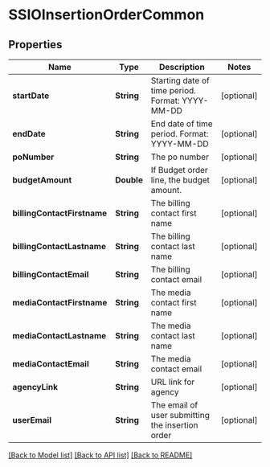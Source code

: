 # SSIOInsertionOrderCommon

## Properties
Name | Type | Description | Notes
------------ | ------------- | ------------- | -------------
**startDate** | **String** | Starting date of time period. Format: YYYY-MM-DD | [optional] 
**endDate** | **String** | End date of time period. Format: YYYY-MM-DD | [optional] 
**poNumber** | **String** | The po number | [optional] 
**budgetAmount** | **Double** | If Budget order line, the budget amount. | [optional] 
**billingContactFirstname** | **String** | The billing contact first name | [optional] 
**billingContactLastname** | **String** | The billing contact last name | [optional] 
**billingContactEmail** | **String** | The billing contact email | [optional] 
**mediaContactFirstname** | **String** | The media contact first name | [optional] 
**mediaContactLastname** | **String** | The media contact last name | [optional] 
**mediaContactEmail** | **String** | The media contact email | [optional] 
**agencyLink** | **String** | URL link for agency | [optional] 
**userEmail** | **String** | The email of user submitting the insertion order | [optional] 

[[Back to Model list]](../README.md#documentation-for-models) [[Back to API list]](../README.md#documentation-for-api-endpoints) [[Back to README]](../README.md)


